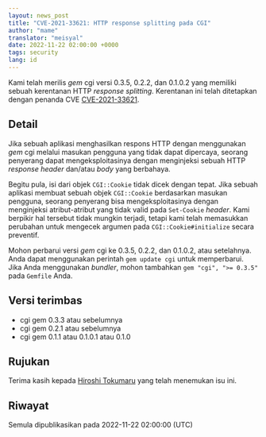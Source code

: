 ```yaml
---
layout: news_post
title: "CVE-2021-33621: HTTP response splitting pada CGI"
author: "mame"
translator: "meisyal"
date: 2022-11-22 02:00:00 +0000
tags: security
lang: id
---
```


Kami telah merilis *gem* cgi versi 0.3.5, 0.2.2, dan 0.1.0.2 yang memiliki
sebuah kerentanan HTTP *response splitting*.
Kerentanan ini telah ditetapkan dengan penanda CVE
[CVE-2021-33621](https://nvd.nist.gov/vuln/detail/CVE-2021-33621).

## Detail

Jika sebuah aplikasi menghasilkan respons HTTP dengan menggunakan *gem* cgi
melalui masukan pengguna yang tidak dapat dipercaya, seorang penyerang dapat
mengeksploitasinya dengan menginjeksi sebuah HTTP *response header* dan/atau
*body* yang berbahaya.

Begitu pula, isi dari objek `CGI::Cookie` tidak dicek dengan tepat. Jika sebuah
aplikasi membuat sebuah objek `CGI::Cookie` berdasarkan masukan pengguna,
seorang penyerang bisa mengeksploitasinya dengan menginjeksi atribut-atribut
yang tidak valid pada `Set-Cookie` *header*. Kami berpikir hal tersebut tidak
mungkin terjadi, tetapi kami telah memasukkan perubahan untuk mengecek
argumen pada `CGI::Cookie#initialize` secara preventif.

Mohon perbarui versi *gem* cgi ke 0.3.5, 0.2.2, dan 0.1.0.2, atau setelahnya.
Anda dapat menggunakan perintah `gem update cgi` untuk memperbarui.
Jika Anda menggunakan *bundler*, mohon tambahkan `gem "cgi", ">= 0.3.5"` pada
`Gemfile` Anda.

## Versi terimbas

* cgi gem 0.3.3 atau sebelumnya
* cgi gem 0.2.1 atau sebelumnya
* cgi gem 0.1.1 atau 0.1.0.1 atau 0.1.0

## Rujukan

Terima kasih kepada [Hiroshi Tokumaru](https://hackerone.com/htokumaru?type=user)
yang telah menemukan isu ini.

## Riwayat

Semula dipublikasikan pada 2022-11-22 02:00:00 (UTC)
